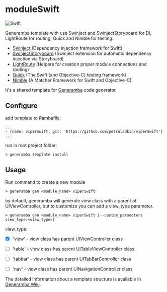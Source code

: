 # moduleSwift

![Swift](https://img.shields.io/badge/Swift-4.1-brightgreen.svg)

Generamba template with use Swinject and SwinjectStoryboard for DI, LightRoute for routing, Quick and Nimble for testing:

* [Swinject](https://github.com/Swinject/Swinject) (Dependency injection framework for Swift)
* [SwinjectStoryboard](https://github.com/Swinject/SwinjectStoryboard) (Swinject extension for automatic dependency injection via Storyboard)
* [LightRoute](https://github.com/SpectralDragon/LightRoute) (Helpers for creation proper module connections and routing)
* [Quick](https://github.com/Quick/Quick) (The Swift (and Objective-C) testing framework)
* [Nimble](https://github.com/Quick/Nimble) (A Matcher Framework for Swift and Objective-C)

It's a shared template for [Generamba](https://github.com/rambler-digital-solutions/Generamba) code generator.


## Configure

add template to Rambafile:
```
...
- {name: viperSwift, git: 'https://github.com/petroladkin/viperSwift'}
...
```

run in root project folder:
```
> generamba template install
```


## Usage

Run command to create a new module
```
> generamba gen <module_name> viperSwift
```

by default, generamba will generate view class with a parent of UIViewController, but to customize you can add a view_type parameter.
```
> generamba gen <module_name> viperSwift [--custom_parameters view_type:<view_type>]
```

view_type:
- [x] 'view' - view class has parent UIViewController class
- [ ] 'table' - view class has parent UITableViewController class
- [ ] 'tabbar' - view class has parent UITabBarController class
- [ ] 'nav' - view class has parent UINavigationController class


The detailed information about a template structure is available in [Generamba Wiki](https://github.com/rambler-digital-solutions/Generamba/wiki/Template-Structure).
